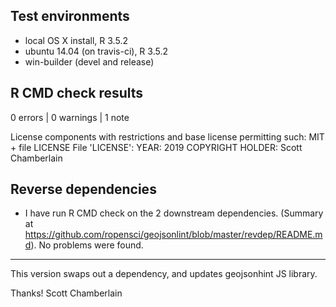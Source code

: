 ## Test environments

* local OS X install, R 3.5.2
* ubuntu 14.04 (on travis-ci), R 3.5.2
* win-builder (devel and release)

## R CMD check results

0 errors | 0 warnings | 1 note

   License components with restrictions and base license permitting such:
     MIT + file LICENSE
   File 'LICENSE':
     YEAR: 2019
     COPYRIGHT HOLDER: Scott Chamberlain

## Reverse dependencies

* I have run R CMD check on the 2 downstream dependencies. (Summary at <https://github.com/ropensci/geojsonlint/blob/master/revdep/README.md>). No problems were found.

---

This version swaps out a dependency, and updates geojsonhint JS library.

Thanks! 
Scott Chamberlain
